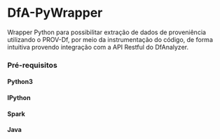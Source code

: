 # DfA-PyWrapper

Wrapper Python para possibilitar extração de dados de proveniência utilizando o PROV-Df, por meio da instrumentação do código, de forma intuitiva provendo integração com a API Restful do DfAnalyzer.

### Pré-requisitos

#### Python3
#### IPython
#### Spark
#### Java
